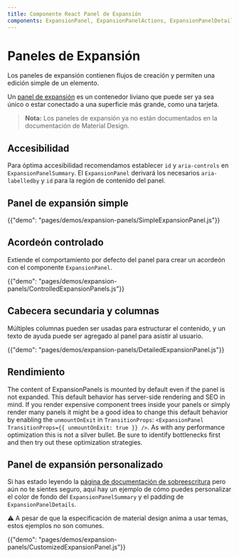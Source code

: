 ```yaml
---
title: Componente React Panel de Expansión
components: ExpansionPanel, ExpansionPanelActions, ExpansionPanelDetails, ExpansionPanelSummary
---
```


# Paneles de Expansión

<p class="description">Los paneles de expansión contienen flujos de creación y permiten una edición simple de un elemento.</p>

Un [panel de expansión](https://material.io/archive/guidelines/components/expansion-panels.html) es un contenedor liviano que puede ser ya sea único o estar conectado a una superficie más grande, como una tarjeta.

> **Nota:** Los paneles de expansión ya no están documentados en la documentación de Material Design.

## Accesibilidad

Para óptima accesibilidad recomendamos establecer `id` y `aria-controls` en `ExpansionPanelSummary`. El `ExpansionPanel` derivará los necesarios `aria-labelledby` y `id` para la región de contenido del panel.

## Panel de expansión simple

{{"demo": "pages/demos/expansion-panels/SimpleExpansionPanel.js"}}

## Acordeón controlado

Extiende el comportamiento por defecto del panel para crear un acordeón con el componente `ExpansionPanel`.

{{"demo": "pages/demos/expansion-panels/ControlledExpansionPanels.js"}}

## Cabecera secundaria y columnas

Múltiples columnas pueden ser usadas para estructurar el contenido, y un texto de ayuda puede ser agregado al panel para asistir al usuario.

{{"demo": "pages/demos/expansion-panels/DetailedExpansionPanel.js"}}

## Rendimiento

The content of ExpansionPanels is mounted by default even if the panel is not expanded. This default behavior has server-side rendering and SEO in mind. If you render expensive component trees inside your panels or simply render many panels it might be a good idea to change this default behavior by enabling the `unmountOnExit` in `TransitionProps`: `<ExpansionPanel TransitionProps={{ unmountOnExit: true }} />`. As with any performance optimization this is not a silver bullet. Be sure to identify bottlenecks first and then try out these optimization strategies.

## Panel de expansión personalizado

Si has estado leyendo la [página de documentación de sobreescritura](/customization/overrides/) pero aún no te sientes seguro, aquí hay un ejemplo de cómo puedes personalizar el color de fondo del `ExpansionPanelSummary` y el padding de `ExpansionPanelDetails`.

⚠️ A pesar de que la especificación de material design anima a usar temas, estos ejemplos no son comunes.

{{"demo": "pages/demos/expansion-panels/CustomizedExpansionPanel.js"}}